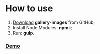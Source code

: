 # How to use
<ol>
	<li><a href="https://github.com/egrechnev/gallery-images/archive/master.zip">Download</a> <strong>gallery-images</strong> from GitHub;</li>
	<li>Install Node Modules: <strong>npm i</strong>;</li>
	<li>Run: <strong>gulp</strong>.</li>
</ol>

### [Demo](https://egrechnev.github.io/gallery-images/dist/)